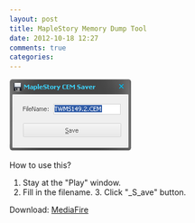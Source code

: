 ```yaml
---
layout: post
title: MapleStory Memory Dump Tool
date: 2012-10-18 12:27
comments: true
categories:
---
```


![screenshot](images/2012-10-18-maplestory-cem-saver--c8a0151a--eW61y.png)

How to use this?

1. Stay at the "Play" window.
2. Fill in the filename.
3. Click "_S_ave" button.



Download: [MediaFire](http://www.mediafire.com/?a75jbc9xc6h755o)
